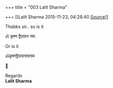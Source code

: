 +++
title = "003 Lalit Sharma"

+++
[[Lalit Sharma	2015-11-23, 04:28:40 [Source](https://groups.google.com/g/samskrita/c/8PLWwC5IRd4)]]



Thabks sir.. so is it

  

ॐ कृष्ण द्वैपायन नमः

  

Or is it

  

ॐकृष्णद्वैपायनायनमः

  

  

  



Regards  
**Lalit Sharma**

  

